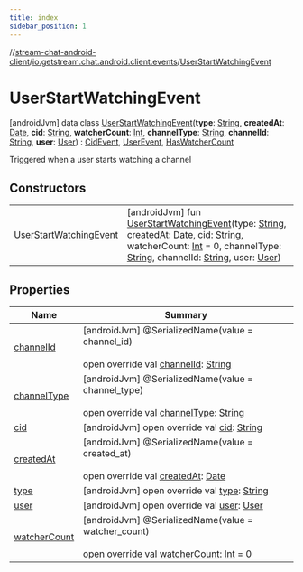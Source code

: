 ```yaml
---
title: index
sidebar_position: 1
---
```

//[stream-chat-android-client](../../../index.md)/[io.getstream.chat.android.client.events](../index.md)/[UserStartWatchingEvent](index.md)



# UserStartWatchingEvent  
 [androidJvm] data class [UserStartWatchingEvent](index.md)(**type**: [String](https://kotlinlang.org/api/latest/jvm/stdlib/kotlin/-string/index.html), **createdAt**: [Date](https://developer.android.com/reference/kotlin/java/util/Date.html), **cid**: [String](https://kotlinlang.org/api/latest/jvm/stdlib/kotlin/-string/index.html), **watcherCount**: [Int](https://kotlinlang.org/api/latest/jvm/stdlib/kotlin/-int/index.html), **channelType**: [String](https://kotlinlang.org/api/latest/jvm/stdlib/kotlin/-string/index.html), **channelId**: [String](https://kotlinlang.org/api/latest/jvm/stdlib/kotlin/-string/index.html), **user**: [User](../../io.getstream.chat.android.client.models/User/index.md)) : [CidEvent](../CidEvent/index.md), [UserEvent](../UserEvent/index.md), [HasWatcherCount](../HasWatcherCount/index.md)

Triggered when a user starts watching a channel

   


## Constructors  
  
| | |
|---|---|
| <a name="io.getstream.chat.android.client.events/UserStartWatchingEvent/UserStartWatchingEvent/#kotlin.String#java.util.Date#kotlin.String#kotlin.Int#kotlin.String#kotlin.String#io.getstream.chat.android.client.models.User/PointingToDeclaration/"></a>[UserStartWatchingEvent](UserStartWatchingEvent.md)| <a name="io.getstream.chat.android.client.events/UserStartWatchingEvent/UserStartWatchingEvent/#kotlin.String#java.util.Date#kotlin.String#kotlin.Int#kotlin.String#kotlin.String#io.getstream.chat.android.client.models.User/PointingToDeclaration/"></a> [androidJvm] fun [UserStartWatchingEvent](UserStartWatchingEvent.md)(type: [String](https://kotlinlang.org/api/latest/jvm/stdlib/kotlin/-string/index.html), createdAt: [Date](https://developer.android.com/reference/kotlin/java/util/Date.html), cid: [String](https://kotlinlang.org/api/latest/jvm/stdlib/kotlin/-string/index.html), watcherCount: [Int](https://kotlinlang.org/api/latest/jvm/stdlib/kotlin/-int/index.html) = 0, channelType: [String](https://kotlinlang.org/api/latest/jvm/stdlib/kotlin/-string/index.html), channelId: [String](https://kotlinlang.org/api/latest/jvm/stdlib/kotlin/-string/index.html), user: [User](../../io.getstream.chat.android.client.models/User/index.md))   <br/>|


## Properties  
  
|  Name |  Summary | 
|---|---|
| <a name="io.getstream.chat.android.client.events/UserStartWatchingEvent/channelId/#/PointingToDeclaration/"></a>[channelId](channelId.md)| <a name="io.getstream.chat.android.client.events/UserStartWatchingEvent/channelId/#/PointingToDeclaration/"></a> [androidJvm] @SerializedName(value = channel_id)  <br/>  <br/>open override val [channelId](channelId.md): [String](https://kotlinlang.org/api/latest/jvm/stdlib/kotlin/-string/index.html)   <br/>|
| <a name="io.getstream.chat.android.client.events/UserStartWatchingEvent/channelType/#/PointingToDeclaration/"></a>[channelType](channelType.md)| <a name="io.getstream.chat.android.client.events/UserStartWatchingEvent/channelType/#/PointingToDeclaration/"></a> [androidJvm] @SerializedName(value = channel_type)  <br/>  <br/>open override val [channelType](channelType.md): [String](https://kotlinlang.org/api/latest/jvm/stdlib/kotlin/-string/index.html)   <br/>|
| <a name="io.getstream.chat.android.client.events/UserStartWatchingEvent/cid/#/PointingToDeclaration/"></a>[cid](cid.md)| <a name="io.getstream.chat.android.client.events/UserStartWatchingEvent/cid/#/PointingToDeclaration/"></a> [androidJvm] open override val [cid](cid.md): [String](https://kotlinlang.org/api/latest/jvm/stdlib/kotlin/-string/index.html)   <br/>|
| <a name="io.getstream.chat.android.client.events/UserStartWatchingEvent/createdAt/#/PointingToDeclaration/"></a>[createdAt](createdAt.md)| <a name="io.getstream.chat.android.client.events/UserStartWatchingEvent/createdAt/#/PointingToDeclaration/"></a> [androidJvm] @SerializedName(value = created_at)  <br/>  <br/>open override val [createdAt](createdAt.md): [Date](https://developer.android.com/reference/kotlin/java/util/Date.html)   <br/>|
| <a name="io.getstream.chat.android.client.events/UserStartWatchingEvent/type/#/PointingToDeclaration/"></a>[type](type.md)| <a name="io.getstream.chat.android.client.events/UserStartWatchingEvent/type/#/PointingToDeclaration/"></a> [androidJvm] open override val [type](type.md): [String](https://kotlinlang.org/api/latest/jvm/stdlib/kotlin/-string/index.html)   <br/>|
| <a name="io.getstream.chat.android.client.events/UserStartWatchingEvent/user/#/PointingToDeclaration/"></a>[user](user.md)| <a name="io.getstream.chat.android.client.events/UserStartWatchingEvent/user/#/PointingToDeclaration/"></a> [androidJvm] open override val [user](user.md): [User](../../io.getstream.chat.android.client.models/User/index.md)   <br/>|
| <a name="io.getstream.chat.android.client.events/UserStartWatchingEvent/watcherCount/#/PointingToDeclaration/"></a>[watcherCount](watcherCount.md)| <a name="io.getstream.chat.android.client.events/UserStartWatchingEvent/watcherCount/#/PointingToDeclaration/"></a> [androidJvm] @SerializedName(value = watcher_count)  <br/>  <br/>open override val [watcherCount](watcherCount.md): [Int](https://kotlinlang.org/api/latest/jvm/stdlib/kotlin/-int/index.html) = 0   <br/>|

